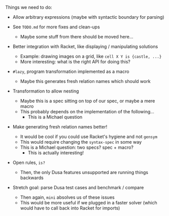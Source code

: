 Things we need to do:
- Allow arbitrary expressions (maybe with syntactic boundary for parsing)
- See `TODO.md` for more fixes and clean-ups
  - Maybe some stuff from there should be moved here...

- Better integration with Racket, like displaying / manipulating solutions
  - Example: drawing images on a grid, like `cell X Y is {castle, ...}`
  - More interesting: what is the right API for doing this?
- `#lazy`, program transformation implemented as a macro
  - Maybe this generates fresh relation names which should work
- Transformation to allow nesting
  - Maybe this is a spec sitting on top of our spec, or maybe a mere macro
  - This probably depends on the implementation of the following...
    - This is a Michael question
- Make generating fresh relation names better!
  - It would be cool if you could use Racket's hygiene and not `gensym`
  - This would require changing the `syntax-spec` in some way
  - This is a Michael question: two specs? spec + macro?
    - This is actually interesting!
- Open rules, `is?`
  - Then, the only Dusa features unsupported are running things backwards
- Stretch goal: parse Dusa test cases and benchmark / compare
  - Then again, `mini` absolves us of these issues
  - This would be more useful if we plugged in a faster solver
    (which would have to call back into Racket for imports)
